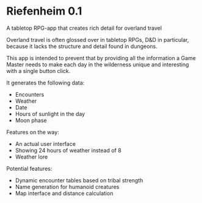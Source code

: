 # Riefenheim 0.1
A tabletop RPG-app that creates rich detail for overland travel

Overland travel is often glossed over in tabletop RPGs, D&D in particular, because it lacks the structure and detail found in dungeons. 

This app is intended to prevent that by providing all the information a Game Master needs to make each day in the wilderness unique and
interesting with a single button click. 

It generates the following data:
- Encounters
- Weather
- Date
- Hours of sunlight in the day
- Moon phase


Features on the way:
- An actual user interface
- Showing 24 hours of weather instead of 8
- Weather lore

Potential features:
- Dynamic encounter tables based on tribal strength
- Name generation for humanoid creatures
- Map interface and distance calculation
